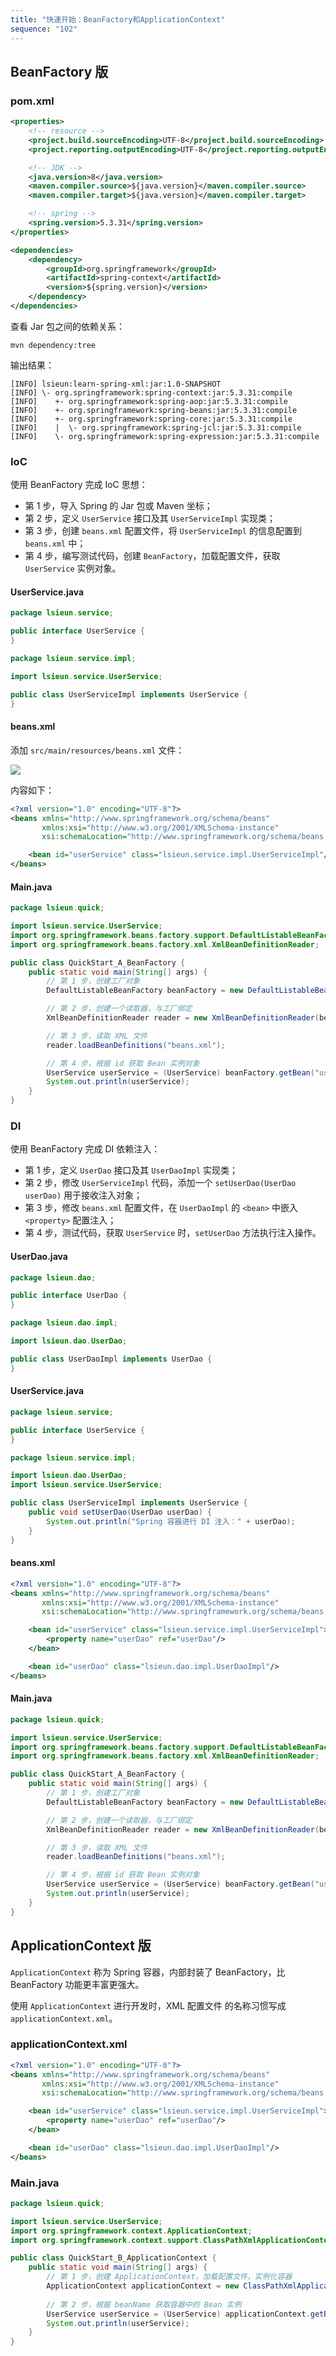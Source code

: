 ```yaml
---
title: "快速开始：BeanFactory和ApplicationContext"
sequence: "102"
---
```


## BeanFactory 版

### pom.xml

```xml
<properties>
    <!-- resource -->
    <project.build.sourceEncoding>UTF-8</project.build.sourceEncoding>
    <project.reporting.outputEncoding>UTF-8</project.reporting.outputEncoding>

    <!-- JDK -->
    <java.version>8</java.version>
    <maven.compiler.source>${java.version}</maven.compiler.source>
    <maven.compiler.target>${java.version}</maven.compiler.target>

    <!-- spring -->
    <spring.version>5.3.31</spring.version>
</properties>
```

```xml
<dependencies>
    <dependency>
        <groupId>org.springframework</groupId>
        <artifactId>spring-context</artifactId>
        <version>${spring.version}</version>
    </dependency>
</dependencies>
```

查看 Jar 包之间的依赖关系：

```text
mvn dependency:tree
```

输出结果：

```text
[INFO] lsieun:learn-spring-xml:jar:1.0-SNAPSHOT
[INFO] \- org.springframework:spring-context:jar:5.3.31:compile
[INFO]    +- org.springframework:spring-aop:jar:5.3.31:compile
[INFO]    +- org.springframework:spring-beans:jar:5.3.31:compile
[INFO]    +- org.springframework:spring-core:jar:5.3.31:compile
[INFO]    |  \- org.springframework:spring-jcl:jar:5.3.31:compile
[INFO]    \- org.springframework:spring-expression:jar:5.3.31:compile
```

### IoC

使用 BeanFactory 完成 IoC 思想：

- 第 1 步，导入 Spring 的 Jar 包或 Maven 坐标；
- 第 2 步，定义 `UserService` 接口及其 `UserServiceImpl` 实现类；
- 第 3 步，创建 `beans.xml` 配置文件，将 `UserServiceImpl` 的信息配置到 `beans.xml` 中；
- 第 4 步，编写测试代码，创建 `BeanFactory`，加载配置文件，获取 `UserService` 实例对象。

#### UserService.java

```java
package lsieun.service;

public interface UserService {
}
```

```java
package lsieun.service.impl;

import lsieun.service.UserService;

public class UserServiceImpl implements UserService {
}
```

#### beans.xml

添加 `src/main/resources/beans.xml` 文件：

![](/assets/images/spring/intellij/maven-resource-new-xml-spring-config.png)

内容如下：

```xml
<?xml version="1.0" encoding="UTF-8"?>
<beans xmlns="http://www.springframework.org/schema/beans"
       xmlns:xsi="http://www.w3.org/2001/XMLSchema-instance"
       xsi:schemaLocation="http://www.springframework.org/schema/beans http://www.springframework.org/schema/beans/spring-beans.xsd">

    <bean id="userService" class="lsieun.service.impl.UserServiceImpl"/>
</beans>
```

#### Main.java

```java
package lsieun.quick;

import lsieun.service.UserService;
import org.springframework.beans.factory.support.DefaultListableBeanFactory;
import org.springframework.beans.factory.xml.XmlBeanDefinitionReader;

public class QuickStart_A_BeanFactory {
    public static void main(String[] args) {
        // 第 1 步，创建工厂对象
        DefaultListableBeanFactory beanFactory = new DefaultListableBeanFactory();

        // 第 2 步，创建一个读取器，与工厂绑定
        XmlBeanDefinitionReader reader = new XmlBeanDefinitionReader(beanFactory);

        // 第 3 步，读取 XML 文件
        reader.loadBeanDefinitions("beans.xml");

        // 第 4 步，根据 id 获取 Bean 实例对象
        UserService userService = (UserService) beanFactory.getBean("userService");
        System.out.println(userService);
    }
}
```

### DI

使用 BeanFactory 完成 DI 依赖注入：

- 第 1 步，定义 `UserDao` 接口及其 `UserDaoImpl` 实现类；
- 第 2 步，修改 `UserServiceImpl` 代码，添加一个 `setUserDao(UserDao userDao)` 用于接收注入对象；
- 第 3 步，修改 `beans.xml` 配置文件，在 `UserDaoImpl` 的 `<bean>` 中嵌入 `<property>` 配置注入；
- 第 4 步，测试代码，获取 `UserService` 时，`setUserDao` 方法执行注入操作。

#### UserDao.java

```java
package lsieun.dao;

public interface UserDao {
}
```

```java
package lsieun.dao.impl;

import lsieun.dao.UserDao;

public class UserDaoImpl implements UserDao {
}
```

#### UserService.java

```java
package lsieun.service;

public interface UserService {
}
```

```java
package lsieun.service.impl;

import lsieun.dao.UserDao;
import lsieun.service.UserService;

public class UserServiceImpl implements UserService {
    public void setUserDao(UserDao userDao) {
        System.out.println("Spring 容器进行 DI 注入：" + userDao);
    }
}
```

#### beans.xml

```xml
<?xml version="1.0" encoding="UTF-8"?>
<beans xmlns="http://www.springframework.org/schema/beans"
       xmlns:xsi="http://www.w3.org/2001/XMLSchema-instance"
       xsi:schemaLocation="http://www.springframework.org/schema/beans http://www.springframework.org/schema/beans/spring-beans.xsd">

    <bean id="userService" class="lsieun.service.impl.UserServiceImpl">
        <property name="userDao" ref="userDao"/>
    </bean>

    <bean id="userDao" class="lsieun.dao.impl.UserDaoImpl"/>
</beans>
```

#### Main.java

```java
package lsieun.quick;

import lsieun.service.UserService;
import org.springframework.beans.factory.support.DefaultListableBeanFactory;
import org.springframework.beans.factory.xml.XmlBeanDefinitionReader;

public class QuickStart_A_BeanFactory {
    public static void main(String[] args) {
        // 第 1 步，创建工厂对象
        DefaultListableBeanFactory beanFactory = new DefaultListableBeanFactory();

        // 第 2 步，创建一个读取器，与工厂绑定
        XmlBeanDefinitionReader reader = new XmlBeanDefinitionReader(beanFactory);

        // 第 3 步，读取 XML 文件
        reader.loadBeanDefinitions("beans.xml");

        // 第 4 步，根据 id 获取 Bean 实例对象
        UserService userService = (UserService) beanFactory.getBean("userService");
        System.out.println(userService);
    }
}
```

## ApplicationContext 版

`ApplicationContext` 称为 Spring 容器，内部封装了 BeanFactory，比 BeanFactory 功能更丰富更强大。

使用 `ApplicationContext` 进行开发时，XML 配置文件 的名称习惯写成 `applicationContext.xml`。

### applicationContext.xml

```xml
<?xml version="1.0" encoding="UTF-8"?>
<beans xmlns="http://www.springframework.org/schema/beans"
       xmlns:xsi="http://www.w3.org/2001/XMLSchema-instance"
       xsi:schemaLocation="http://www.springframework.org/schema/beans http://www.springframework.org/schema/beans/spring-beans.xsd">

    <bean id="userService" class="lsieun.service.impl.UserServiceImpl">
        <property name="userDao" ref="userDao"/>
    </bean>

    <bean id="userDao" class="lsieun.dao.impl.UserDaoImpl"/>
</beans>
```

### Main.java

```java
package lsieun.quick;

import lsieun.service.UserService;
import org.springframework.context.ApplicationContext;
import org.springframework.context.support.ClassPathXmlApplicationContext;

public class QuickStart_B_ApplicationContext {
    public static void main(String[] args) {
        // 第 1 步，创建 ApplicationContext，加载配置文件，实例化容器
        ApplicationContext applicationContext = new ClassPathXmlApplicationContext("applicationContext.xml");
        
        // 第 2 步，根据 beanName 获取容器中的 Bean 实例
        UserService userService = (UserService) applicationContext.getBean("userService");
        System.out.println(userService);
    }
}
```
